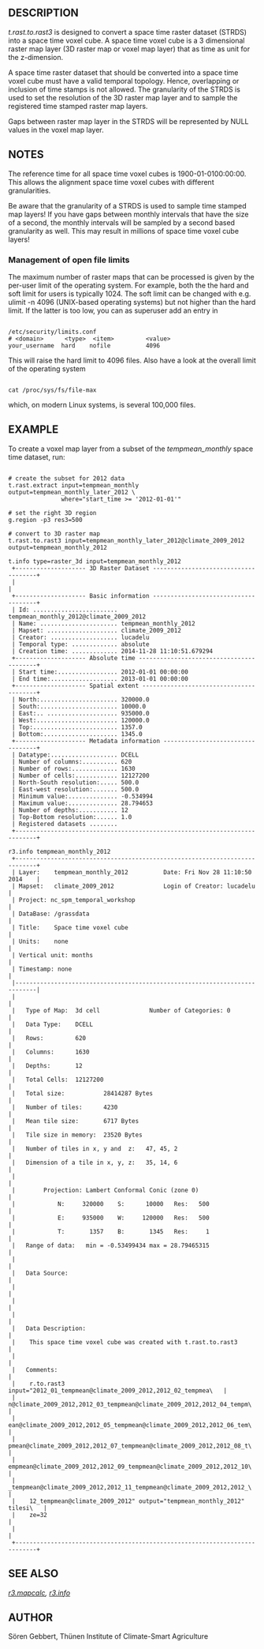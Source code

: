 
## DESCRIPTION

*t.rast.to.rast3* is designed to convert a space time raster
dataset (STRDS) into a space time voxel cube. A space time voxel cube
is a 3 dimensional raster map layer (3D raster map or voxel map layer)
that as time as unit for the z-dimension.

A space time raster dataset that should be converted into a space time
voxel cube must have a valid temporal topology. Hence, overlapping or
inclusion of time stamps is not allowed. The granularity of the STRDS
is used to set the resolution of the 3D raster map layer and to sample
the registered time stamped raster map layers.

Gaps between raster map layer in the STRDS will
be represented by NULL values in the voxel map layer.

## NOTES

The reference time for all space time voxel cubes is
1900-01-0100:00:00. This allows the alignment space time voxel cubes
with different granularities.

Be aware that the granularity of a STRDS is used to sample time stamped
map layers! If you have gaps between monthly intervals that have the
size of a second, the monthly intervals will be sampled by a second
based granularity as well. This may result in millions of space time
voxel cube layers!

### Management of open file limits

The maximum number of raster maps that can be processed is given by the
per-user limit of the operating system. For example, both the the hard and soft
limit for users is typically 1024. The soft limit can be changed with e.g.
ulimit -n 4096 (UNIX-based operating systems) but not higher than the
hard limit. If the latter is too low, you can as superuser add an entry in

```

/etc/security/limits.conf
# <domain>      <type>  <item>         <value>
your_username  hard    nofile          4096

```

This will raise the hard limit to 4096 files. Also have a look at the overall
limit of the operating system

```

cat /proc/sys/fs/file-max

```

which, on modern Linux systems, is several 100,000 files.

## EXAMPLE

To create a voxel map layer from a subset of the *tempmean\_monthly*
space time dataset, run:

```

# create the subset for 2012 data
t.rast.extract input=tempmean_monthly output=tempmean_monthly_later_2012 \
               where="start_time >= '2012-01-01'"

# set the right 3D region
g.region -p3 res3=500

# convert to 3D raster map
t.rast.to.rast3 input=tempmean_monthly_later_2012@climate_2009_2012 output=tempmean_monthly_2012

t.info type=raster_3d input=tempmean_monthly_2012
 +-------------------- 3D Raster Dataset -------------------------------------+
 |                                                                            |
 +-------------------- Basic information -------------------------------------+
 | Id: ........................ tempmean_monthly_2012@climate_2009_2012
 | Name: ...................... tempmean_monthly_2012
 | Mapset: .................... climate_2009_2012
 | Creator: ................... lucadelu
 | Temporal type: ............. absolute
 | Creation time: ............. 2014-11-28 11:10:51.679294
 +-------------------- Absolute time -----------------------------------------+
 | Start time:................. 2012-01-01 00:00:00
 | End time:................... 2013-01-01 00:00:00
 +-------------------- Spatial extent ----------------------------------------+
 | North:...................... 320000.0
 | South:...................... 10000.0
 | East:.. .................... 935000.0
 | West:....................... 120000.0
 | Top:........................ 1357.0
 | Bottom:..................... 1345.0
 +-------------------- Metadata information ----------------------------------+
 | Datatype:................... DCELL
 | Number of columns:.......... 620
 | Number of rows:............. 1630
 | Number of cells:............ 12127200
 | North-South resolution:..... 500.0
 | East-west resolution:....... 500.0
 | Minimum value:.............. -0.534994
 | Maximum value:.............. 28.794653
 | Number of depths:........... 12
 | Top-Bottom resolution:...... 1.0
 | Registered datasets ........
 +----------------------------------------------------------------------------+

r3.info tempmean_monthly_2012
 +----------------------------------------------------------------------------+
 | Layer:    tempmean_monthly_2012          Date: Fri Nov 28 11:10:50 2014    |
 | Mapset:   climate_2009_2012              Login of Creator: lucadelu        |
 | Project: nc_spm_temporal_workshop                                         |
 | DataBase: /grassdata                                                       |
 | Title:    Space time voxel cube                                            |
 | Units:    none                                                             |
 | Vertical unit: months                                                      |
 | Timestamp: none                                                            |
 |----------------------------------------------------------------------------|
 |                                                                            |
 |   Type of Map:  3d cell              Number of Categories: 0               |
 |   Data Type:    DCELL                                                      |
 |   Rows:         620                                                        |
 |   Columns:      1630                                                       |
 |   Depths:       12                                                         |
 |   Total Cells:  12127200                                                   |
 |   Total size:           28414287 Bytes                                     |
 |   Number of tiles:      4230                                               |
 |   Mean tile size:       6717 Bytes                                         |
 |   Tile size in memory:  23520 Bytes                                        |
 |   Number of tiles in x, y and  z:   47, 45, 2                              |
 |   Dimension of a tile in x, y, z:   35, 14, 6                              |
 |                                                                            |
 |        Projection: Lambert Conformal Conic (zone 0)                        |
 |            N:     320000    S:      10000   Res:   500                     |
 |            E:     935000    W:     120000   Res:   500                     |
 |            T:       1357    B:       1345   Res:     1                     |
 |   Range of data:   min = -0.53499434 max = 28.79465315                     |
 |                                                                            |
 |   Data Source:                                                             |
 |                                                                            |
 |                                                                            |
 |                                                                            |
 |   Data Description:                                                        |
 |    This space time voxel cube was created with t.rast.to.rast3             |
 |                                                                            |
 |   Comments:                                                                |
 |    r.to.rast3 input="2012_01_tempmean@climate_2009_2012,2012_02_tempmea\   |
 |    n@climate_2009_2012,2012_03_tempmean@climate_2009_2012,2012_04_tempm\   |
 |    ean@climate_2009_2012,2012_05_tempmean@climate_2009_2012,2012_06_tem\   |
 |    pmean@climate_2009_2012,2012_07_tempmean@climate_2009_2012,2012_08_t\   |
 |    empmean@climate_2009_2012,2012_09_tempmean@climate_2009_2012,2012_10\   |
 |    _tempmean@climate_2009_2012,2012_11_tempmean@climate_2009_2012,2012_\   |
 |    12_tempmean@climate_2009_2012" output="tempmean_monthly_2012" tilesi\   |
 |    ze=32                                                                   |
 |                                                                            |
 +----------------------------------------------------------------------------+

```

## SEE ALSO

*[r3.mapcalc](r3.mapcalc.html),
[r3.info](r3.info.html)*

## AUTHOR

Sören Gebbert, Thünen Institute of Climate-Smart Agriculture
